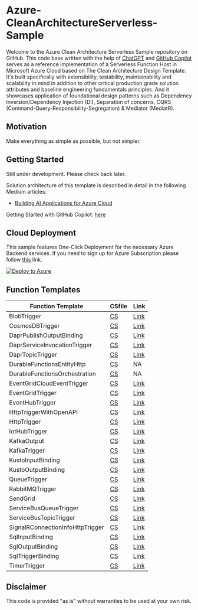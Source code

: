 # Azure-CleanArchitectureServerless-Sample

Welcome to the Azure Clean Architecture Serverless Sample repository on GitHub. This code base written with the help of [ChatGPT](https://chat.openai.com/) and [GitHub Copilot](https://github.com/github/copilot) serves as a reference implementation of a Serverless Function Host in Microsoft Azure Cloud based on The Clean Architecture Design Template. It's built specifically with extensibility, testability, maintainability and scalability in mind in addition to other critical production grade solution attributes and baseline engineering fundamentals principles. And it showcases application of foundational design patterns such as Dependency Inversion/Dependency Injection (DI), Separation of concerns, CQRS (Command-Query-Responsibility-Segregation) & Mediator (MediatR).

## Motivation

Make everything as simple as possible, but not simpler.

## Getting Started

Still under development. Please check back later.

Solution architecture of this template is described in detail in the following Medium articles:

* [Building AI Applications for Azure Cloud](https://alexanikiev.medium.com/building-ai-applications-for-azure-cloud-65252b602042)

Getting Started with GitHub Copilot: [here](https://docs.github.com/en/copilot/using-github-copilot/getting-started-with-github-copilot?tool=visualstudio#seeing-your-first-suggestion-1)

## Cloud Deployment

This sample features One-Click Deployment for the necessary Azure Backend services. If you need to sign up for Azure Subscription please follow [this](https://azure.microsoft.com/en-us/free/) link.

[![Deploy to Azure](https://aka.ms/deploytoazurebutton)](https://portal.azure.com/#create/Microsoft.Template/uri/https%3A%2F%2Fraw.githubusercontent.com%2Falexanikiev%2FAzure-CleanArchitectureServerless-Sample%2Fmain%2Fcloud%2Finfra%2Ftemplate.json)

## Function Templates

| Function Template                | CSfile                                                                                                                                           | Link                                                                                                          |
|----------------------------------|--------------------------------------------------------------------------------------------------------------------------------------------------|---------------------------------------------------------------------------------------------------------------|
| BlobTrigger                      | [CS](https://github.com/alexanikiev/Azure-CleanArchitectureServerless-Sample/blob/main/vsc/templates/BlobTriggerCSharp1.cs)                      | [Link](https://learn.microsoft.com/en-us/azure/azure-functions/functions-bindings-storage-blob-trigger)       |
| CosmosDBTrigger                  | [CS](https://github.com/alexanikiev/Azure-CleanArchitectureServerless-Sample/blob/main/vsc/templates/CosmosDBTriggerCSharp1.cs)                  | [Link](https://learn.microsoft.com/en-us/azure/azure-functions/functions-bindings-cosmosdb-v2-trigger)        |
| DaprPublishOutputBinding         | [CS](https://github.com/alexanikiev/Azure-CleanArchitectureServerless-Sample/blob/main/vsc/templates/DaprPublishOutputBindingCSharp1.cs)         | [Link](https://learn.microsoft.com/en-us/azure/azure-functions/functions-bindings-dapr-trigger)               |
| DaprServiceInvocationTrigger     | [CS](https://github.com/alexanikiev/Azure-CleanArchitectureServerless-Sample/blob/main/vsc/templates/DaprServiceInvocationTriggerCSharp1.cs)     | [Link](https://learn.microsoft.com/en-us/azure/azure-functions/functions-bindings-dapr-trigger)               |
| DaprTopicTrigger                 | [CS](https://github.com/alexanikiev/Azure-CleanArchitectureServerless-Sample/blob/main/vsc/templates/DaprTopicTriggerCSharp1.cs)                 | [Link](https://learn.microsoft.com/en-us/azure/azure-functions/functions-bindings-dapr-trigger)               |
| DurableFunctionsEntityHttp       | [CS](https://github.com/alexanikiev/Azure-CleanArchitectureServerless-Sample/blob/main/vsc/templates/DurableFunctionsEntityHttpCSharp.cs)        | NA                                                                                                            |
| DurableFunctionsOrchestration    | [CS](https://github.com/alexanikiev/Azure-CleanArchitectureServerless-Sample/blob/main/vsc/templates/DurableFunctionsOrchestrationCSharp1.cs)    | NA                                                                                                            |
| EventGridCloudEventTrigger       | [CS](https://github.com/alexanikiev/Azure-CleanArchitectureServerless-Sample/blob/main/vsc/templates/EventGridCloudEventTriggerCSharp1.cs)       | [Link](https://learn.microsoft.com/en-us/azure/azure-functions/functions-bindings-event-grid-trigger)         |
| EventGridTrigger                 | [CS](https://github.com/alexanikiev/Azure-CleanArchitectureServerless-Sample/blob/main/vsc/templates/EventGridTriggerCSharp1.cs)                 | [Link](https://learn.microsoft.com/en-us/azure/azure-functions/functions-bindings-event-grid-trigger)         |
| EventHubTrigger                  | [CS](https://github.com/alexanikiev/Azure-CleanArchitectureServerless-Sample/blob/main/vsc/templates/EventHubTriggerCSharp1.cs)                  | [Link](https://learn.microsoft.com/en-us/azure/azure-functions/functions-bindings-event-hubs-trigger)         |
| HttpTriggerWithOpenAPI           | [CS](https://github.com/alexanikiev/Azure-CleanArchitectureServerless-Sample/blob/main/vsc/templates/HttpTriggerWithOpenAPICSharp1.cs)           | [Link](https://learn.microsoft.com/en-us/azure/azure-functions/functions-bindings-http-webhook-trigger)       |
| HttpTrigger                      | [CS](https://github.com/alexanikiev/Azure-CleanArchitectureServerless-Sample/blob/main/vsc/templates/HttpTrigger1.cs)                            | [Link](https://learn.microsoft.com/en-us/azure/azure-functions/functions-bindings-http-webhook-trigger)       |
| IotHubTrigger                    | [CS](https://github.com/alexanikiev/Azure-CleanArchitectureServerless-Sample/blob/main/vsc/templates/IotHubTriggerCSharp1.cs)                    | [Link](https://learn.microsoft.com/en-us/azure/azure-functions/functions-bindings-event-iot-trigger)          |
| KafkaOutput                      | [CS](https://github.com/alexanikiev/Azure-CleanArchitectureServerless-Sample/blob/main/vsc/templates/KafkaOutputCSharp1.cs)                      | [Link](https://learn.microsoft.com/en-us/azure/azure-functions/functions-bindings-kafka-trigger)              |
| KafkaTrigger                     | [CS](https://github.com/alexanikiev/Azure-CleanArchitectureServerless-Sample/blob/main/vsc/templates/KafkaTriggerCSharp1.cs)                     | [Link](https://learn.microsoft.com/en-us/azure/azure-functions/functions-bindings-kafka-trigger)              |
| KustoInputBinding                | [CS](https://github.com/alexanikiev/Azure-CleanArchitectureServerless-Sample/blob/main/vsc/templates/KustoInputBindingCSharp1.cs)                | [Link](https://learn.microsoft.com/en-us/azure/azure-functions/functions-bindings-azure-data-explorer-input)  |
| KustoOutputBinding               | [CS](https://github.com/alexanikiev/Azure-CleanArchitectureServerless-Sample/blob/main/vsc/templates/KustoOutputBindingCSharp1.cs)               | [Link](https://learn.microsoft.com/en-us/azure/azure-functions/functions-bindings-azure-data-explorer-output) |
| QueueTrigger                     | [CS](https://github.com/alexanikiev/Azure-CleanArchitectureServerless-Sample/blob/main/vsc/templates/QueueTrigger1.cs)                           | [Link](https://learn.microsoft.com/en-us/azure/azure-functions/functions-bindings-storage-queue-trigger)      |
| RabbitMQTrigger                  | [CS](https://github.com/alexanikiev/Azure-CleanArchitectureServerless-Sample/blob/main/vsc/templates/RabbitMQTriggerCSharp1.cs)                  | [Link](https://learn.microsoft.com/en-us/azure/azure-functions/functions-bindings-rabbitmq-trigger)           |
| SendGrid                         | [CS](https://github.com/alexanikiev/Azure-CleanArchitectureServerless-Sample/blob/main/vsc/templates/SendGridCSharp1.cs)                         | [Link](https://learn.microsoft.com/en-us/azure/azure-functions/functions-bindings-sendgrid)                   |
| ServiceBusQueueTrigger           | [CS](https://github.com/alexanikiev/Azure-CleanArchitectureServerless-Sample/blob/main/vsc/templates/ServiceBusQueueTriggerCSharp1.cs)           | [Link](https://learn.microsoft.com/en-us/azure/azure-functions/functions-bindings-service-bus-trigger)        |
| ServiceBusTopicTrigger           | [CS](https://github.com/alexanikiev/Azure-CleanArchitectureServerless-Sample/blob/main/vsc/templates/ServiceBusTopicTriggerCSharp1.cs)           | [Link](https://learn.microsoft.com/en-us/azure/azure-functions/functions-bindings-service-bus-trigger)        |
| SignalRConnectionInfoHttpTrigger | [CS](https://github.com/alexanikiev/Azure-CleanArchitectureServerless-Sample/blob/main/vsc/templates/SignalRConnectionInfoHttpTriggerCSharp1.cs) | [Link](https://learn.microsoft.com/en-us/azure/azure-functions/functions-bindings-signalr-service-trigger)    |
| SqlInputBinding                  | [CS](https://github.com/alexanikiev/Azure-CleanArchitectureServerless-Sample/blob/main/vsc/templates/SqlInputBindingCSharp1.cs)                  | [Link](https://learn.microsoft.com/en-us/azure/azure-functions/functions-bindings-azure-sql-input)            |
| SqlOutputBinding                 | [CS](https://github.com/alexanikiev/Azure-CleanArchitectureServerless-Sample/blob/main/vsc/templates/SqlOutputBindingCSharp1.cs)                 | [Link](https://learn.microsoft.com/en-us/azure/azure-functions/functions-bindings-azure-sql-output)           |
| SqlTriggerBinding                | [CS](https://github.com/alexanikiev/Azure-CleanArchitectureServerless-Sample/blob/main/vsc/templates/SqlTriggerBindingCSharp1.cs)                | [Link](https://learn.microsoft.com/en-us/azure/azure-functions/functions-bindings-azure-sql-trigger)          |
| TimerTrigger                     | [CS](https://github.com/alexanikiev/Azure-CleanArchitectureServerless-Sample/blob/main/vsc/templates/TimerTriggerCSharp1.cs)                     | [Link](https://learn.microsoft.com/en-us/azure/azure-functions/functions-bindings-timer)                      |

## Disclaimer

This code is provided "as is" without warranties to be used at your own risk.
